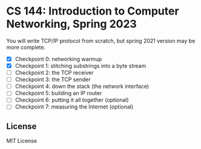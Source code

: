 # CS 144: Introduction to Computer Networking, Spring 2023
You will write TCP/IP protocol from scratch, but spring 2021 version may be more complete.
 
- [x] Checkpoint 0: networking warmup
- [x] Checkpoint 1: stitching substrings into a byte stream
- [ ] Checkpoint 2: the TCP receiver
- [ ] Checkpoint 3: the TCP sender
- [ ] Checkpoint 4: down the stack (the network interface)
- [ ] Checkpoint 5: building an IP router
- [ ] Checkpoint 6: putting it all together (optional)
- [ ] Checkpoint 7: measuring the Internet (optional)

## License

MIT License
